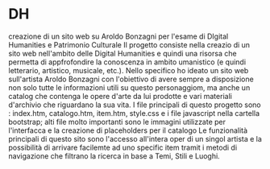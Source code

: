 # DH
creazione di un sito web su Aroldo Bonzagni per l'esame di DIgital Humanities e Patrimonio Culturale
Il progetto consiste  nella  creazio di un sito web nell'ambito delle Digital Humanities  e quindi una risorsa che permetta  di appfrofondire la conoscenza in ambito umanistico (e quindi letterario, artistico, musicale, etc.). Nello specifico ho ideato un sito web sull'artista Aroldo Bonzagni con l'obiettivo di  avere sempre a disposizione non solo tutte le informazioni utili su questo personaggiom, ma anche un catalog che contenga le opere d'arte da lui prodotte e vari materiali d'archivio che riguardano la sua vita.
I file principali  di questo progetto sono : index.htm, catalogo.htm, item.htm, style.css e i file javascript nella cartella bootstrap; alti file molto importanti sono le immagini utilizzate per l'interfacca e la creazione di placeholders per il catalogo
Le funzionalità principali di questo sito sono l'accesso all'intera oper di un singol artista e la  possibilità di arrivare facilemte ad uno specific item tramit i metodi di navigazione che filtrano la ricerca in base a Temi, Stili e Luoghi. 
